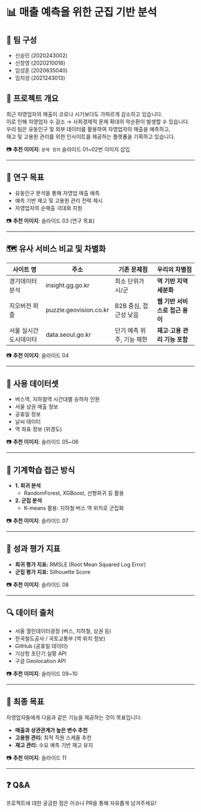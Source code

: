 # 📊 매출 예측을 위한 군집 기반 분석

## 👥 팀 구성
- 신승민 (2020243002)
- 신창영 (2020210018)
- 임성훈 (2020635040)
- 임지성 (2021243013)

## 📌 프로젝트 개요

최근 자영업자의 매출이 코로나 시기보다도 가파르게 감소하고 있습니다.  
이로 인해 자영업자 수 감소 → 사회경제적 문제 확대의 악순환이 발생할 수 있습니다.  
우리 팀은 유동인구 및 외부 데이터를 활용하여 자영업자의 매출을 예측하고,  
재고 및 고용원 관리를 위한 인사이트를 제공하는 플랫폼을 기획하고 있습니다.

📷 **추천 이미지**: `문제 정의` 슬라이드 01~02번 이미지 삽입

---

## 🎯 연구 목표

- 유동인구 분석을 통해 자영업 매출 예측
- 예측 기반 재고 및 고용원 관리 전략 제시
- 자영업자의 순매출 극대화 지원

📷 **추천 이미지**: 슬라이드 03 (연구 목표)

---

## 🗺️ 유사 서비스 비교 및 차별화

| 사이트 명 | 주소 | 기존 문제점 | 우리의 차별점 |
|-----------|------|-------------|----------------|
| 경기데이터 분석 | insight.gg.go.kr | 최소 단위가 시/군 | **역 기반 지역 세분화** |
| 지오버전 퍼즐 | puzzle.geovision.co.kr | B2B 중심, 접근성 낮음 | **웹 기반 서비스로 접근 용이** |
| 서울 실시간 도시데이터 | data.seoul.go.kr | 단기 예측 위주, 기능 제한 | **재고·고용 관리 기능 포함** |

📷 **추천 이미지**: 슬라이드 04

---

## 📂 사용 데이터셋

- 버스역, 지하철역 시간대별 승하차 인원
- 서울 상권 매출 정보
- 공휴일 정보
- 날씨 데이터
- 역 좌표 정보 (위경도)

📷 **추천 이미지**: 슬라이드 05~06

---

## 🤖 기계학습 접근 방식

- **1. 회귀 분석**
  - RandomForest, XGBoost, 선형회귀 등 활용
- **2. 군집 분석**
  - K-means 활용: 지하철·버스 역 위치로 군집화

📷 **추천 이미지**: 슬라이드 07

---

## 📏 성과 평가 지표

- **회귀 평가 지표:** RMSLE (Root Mean Squared Log Error)
- **군집 평가 지표:** Silhouette Score

📷 **추천 이미지**: 슬라이드 08

---

## 🔍 데이터 출처

- 서울 열린데이터광장 (버스, 지하철, 상권 등)
- 한국철도공사 / 국토교통부 (역 위치 정보)
- GitHub (공휴일 데이터)
- 기상청 초단기 실황 API
- 구글 Geolocation API

📷 **추천 이미지**: 슬라이드 09~10

---

## 🎯 최종 목표

자영업자들에게 다음과 같은 기능을 제공하는 것이 목표입니다:

- **매출과 상관관계가 높은 변수 추천**
- **고용원 관리:** 최적 직원 스케줄 추천
- **재고 관리:** 수요 예측 기반 재고 유지

📷 **추천 이미지**: 슬라이드 11

---

## ❓ Q&A
프로젝트에 대한 궁금한 점은 이슈나 PR을 통해 자유롭게 남겨주세요!


